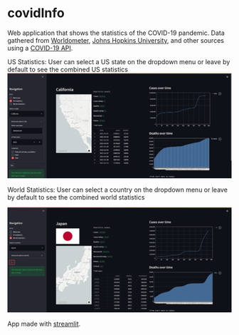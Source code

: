 # covidInfo
Web application that shows the statistics of the COVID-19 pandemic. Data gathered from [Worldometer](https://www.worldometers.info/coronavirus/), [Johns Hopkins University](https://www.jhu.edu/research/coronavirus/), and other sources using a [COVID-19 API](https://disease.sh/). 

US Statistics:
User can select a US state on the dropdown menu or leave by default to see the combined US statistics
![State selected](/assets/us1.png?raw=true)

World Statistics:
User can select a country on the dropdown menu or leave by default to see the combined world statistics

![Country selected](/assets/w1.png?raw=true)

App made with [streamlit](https://streamlit.io).
